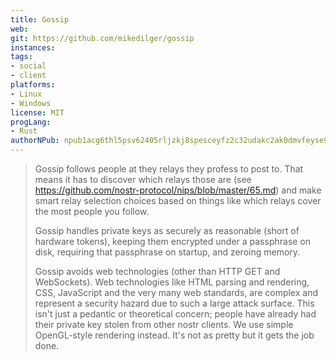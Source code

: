 ```yaml
---
title: Gossip
web: 
git: https://github.com/mikedilger/gossip
instances:
tags:
- social
- client
platforms:
- Linux
- Windows
license: MIT
progLang: 
- Rust
authorNPub: npub1acg6thl5psv62405rljzkj8spesceyfz2c32udakc2ak0dmvfeyse9p35c
---
```


> Gossip follows people at they relays they profess to post to. That means it has to discover which relays those are (see https://github.com/nostr-protocol/nips/blob/master/65.md) and make smart relay selection choices based on things like which relays cover the most people you follow.
>
> Gossip handles private keys as securely as reasonable (short of hardware tokens), keeping them encrypted under a passphrase on disk, requiring that passphrase on startup, and zeroing memory.
>
> Gossip avoids web technologies (other than HTTP GET and WebSockets). Web technologies like HTML parsing and rendering, CSS, JavaScript and the very many web standards, are complex and represent a security hazard due to such a large attack surface. This isn't just a pedantic or theoretical concern; people have already had their private key stolen from other nostr clients. We use simple OpenGL-style rendering instead. It's not as pretty but it gets the job done.


